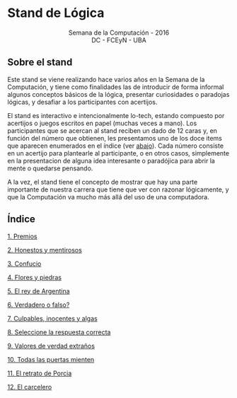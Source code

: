 Stand de Lógica
==============

<center>Semana de la Computación - 2016</center>

<center>DC - FCEyN - UBA</center>

Sobre el stand
-------------------------

Este stand se viene realizando hace varios años en la Semana de la Computación, y tiene como finalidades las de introducir de forma informal algunos conceptos básicos de la lógica, presentar curiosidades o paradojas lógicas, y desafiar a los participantes con acertijos.

El stand es interactivo e intencionalmente lo-tech, estando compuesto por acertijos o juegos escritos en papel (muchas veces a mano). Los participantes que se acercan al stand reciben un dado de 12 caras y, en función del número que obtienen, les presentamos uno de los doce items que aparecen enumerados en el índice (ver [abajo](#Índice)). Cada número consiste en un acertijo para plantearle al participante, o en otros casos, simplemente en la presentacion de alguna idea interesante o paradójica para abrir la mente o quedarse pensando.

A la vez, el stand tiene el concepto de mostrar que hay una parte importante de nuestra carrera que tiene que ver con razonar lógicamente, y que la Computación va mucho más allá del uso de una computadora.

Índice
----------------

[1. Premios](https://github.com/ealmansi/stand-logica/tree/master/numeros/01.Premios)

[2. Honestos y mentirosos](https://github.com/ealmansi/stand-logica/tree/master/numeros/02.Honestos_y_mentirosos)

[3. Confucio](https://github.com/ealmansi/stand-logica/tree/master/numeros/03.Confucio)

[4. Flores y piedras](https://github.com/ealmansi/stand-logica/tree/master/numeros/04.Flores_y_piedras)

[5. El rey de Argentina](https://github.com/ealmansi/stand-logica/tree/master/numeros/05.El_rey_de_Argentina)

[6. Verdadero o falso?](https://github.com/ealmansi/stand-logica/tree/master/numeros/06.Verdadero_o_falso)

[7. Culpables, inocentes y algas](https://github.com/ealmansi/stand-logica/tree/master/numeros/07.Culpables,_inocentes_y_algas)

[8. Seleccione la respuesta correcta](https://github.com/ealmansi/stand-logica/tree/master/numeros/08.Seleccione_la_respuesta_correcta)

[9. Valores de verdad extraños](https://github.com/ealmansi/stand-logica/tree/master/numeros/09.Valores_de_verdad_extraños)

[10. Todas las puertas mienten](https://github.com/ealmansi/stand-logica/tree/master/numeros/10.Todas_las_puertas_mienten)

[11. El retrato de Porcia](https://github.com/ealmansi/stand-logica/tree/master/numeros/11.El_retrato_de_Porcia)

[12. El carcelero](https://github.com/ealmansi/stand-logica/tree/master/numeros/12.El_carcelero)

